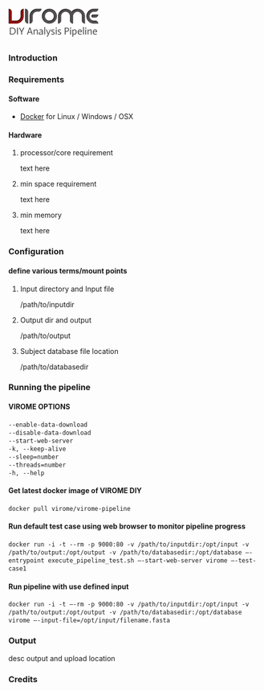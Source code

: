 # ![VIROME DIY Analysis Pipeline](https://github.com/Virome-Collaboration-Group/Virome-Pipeline-Docker/blob/master/assets/img/virome-diy.png)

### Introduction


### Requirements

#### Software
- [Docker](https://docs.docker.com/installation/) for Linux / Windows / OSX

#### Hardware
1. processor/core requirement
   
   text here

2. min space requirement
   
   text here

3. min memory
   
   text here

### Configuration
#### define various terms/mount points
1. Input directory and Input file

   /path/to/inputdir

2. Output dir and output

   /path/to/output

3. Subject database file location

   /path/to/databasedir


### Running the pipeline
#### VIROME OPTIONS
```
--enable-data-download
--disable-data-download
--start-web-server
-k, --keep-alive
--sleep=number
--threads=number
-h, --help
```

#### Get latest docker image of VIROME DIY
```
docker pull virome/virome-pipeline
```

#### Run default test case using web browser to monitor pipeline progress
```
docker run -i -t --rm -p 9000:80 -v /path/to/inputdir:/opt/input -v /path/to/output:/opt/output -v /path/to/databasedir:/opt/database —-entrypoint execute_pipeline_test.sh —-start-web-server virome —-test-case1
```

#### Run pipeline with use defined input
```
docker run -i -t —-rm -p 9000:80 -v /path/to/inputdir:/opt/input -v /path/to/output:/opt/output -v /path/to/databasedir:/opt/database virome —-input-file=/opt/input/filename.fasta
```

### Output
desc output and upload location


### Credits
